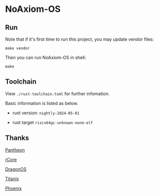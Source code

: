 # NoAxiom-OS

## Run

Note that if it's first time to run this project, you may update vendor files:

```shell
make vendor
```

Then you can run NoAxiom-OS in shell:

```shell
make
```

## Toolchain

View `./rust-toolchain.toml` for further infomation.

Basic information is listed as below.

 - rust version: `nightly-2024-05-01`

 - rust target `riscv64gc-unknown-none-elf`

## Thanks

[Pantheon](https://gitee.com/LiLiangF/pantheon_visionfive)

[rCore](https://rcore-os.cn/rCore-Tutorial-Book-v3/index.html)

[DragonOS](https://github.com/DragonOS-Community/DragonOS)

[Titanix](https://gitlab.eduxiji.net/202318123101314/oskernel2023-Titanix)

[Phoenix](https://gitlab.eduxiji.net/educg-group-22026-2376550/T202418123993075-1053)
